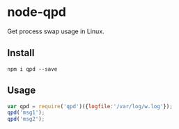 node-qpd
==================

Get process swap usage in Linux.

## Install

```
npm i qpd --save
```

## Usage

```javascript
var qpd = require('qpd')({logfile:'/var/log/w.log'});
qpd('msg1');
qpd('msg2');
```
